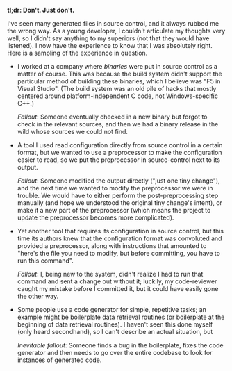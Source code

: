 ---
---
**tl;dr: Don't. Just don't.**

I've seen many generated files in source control, and it always rubbed me the
wrong way. As a young developer, I couldn't articulate my thoughts very well,
so I didn't say anything to my superiors (not that they would have listened).
I now have the experience to know that I was absolutely right. Here is a
sampling of the experience in question.

* I worked at a company where _binaries_ were put in source control as a matter
  of course. This was because the build system didn't support the particular
method of building these binaries, which I believe was "F5 in Visual Studio".
(The build system was an old pile of hacks that mostly centered around
platform-independent C code, not Windows-specific C++.)

  *Fallout*: Someone eventually checked in a new binary but forgot to check in
the relevant sources, and then we had a binary release in the wild whose
sources we could not find.

* A tool I used read configuration directly from source control in a certain
  format, but we wanted to use a preprocessor to make the configuration easier
to read, so we put the preprocessor in source-control next to its output.

  *Fallout*: Someone modified the output directly ("just one tiny change"), and
the next time we wanted to modify the preprocessor we were in trouble. We
would have to either perform the post-preprocessing step manually (and hope we
understood the original tiny change's intent), or make it a new part of the
preprocessor (which means the project to update the preprocessor becomes more
complicated).

* Yet another tool that requires its configuration in source control, but this
  time its authors knew that the configuration format was convoluted and
provided a preprocessor, along with instructions that amounted to "here's the
file you need to modify, but before committing, you have to run this command".

  *Fallout*: I, being new to the system, didn't realize I had to run that
command and sent a change out without it; luckily, my code-reviewer caught my
mistake before I committed it, but it could have easily gone the other way.

* Some people use a code generator for simple, repetitive tasks; an example
  might be boilerplate data retrieval routines (or boilerplate at the beginning
of data retrieval routines). I haven't seen this done myself (only heard
secondhand), so I can't describe an actual situation, but

  *Inevitable fallout*: Someone finds a bug in the boilerplate, fixes the code
generator and then needs to go over the entire codebase to look for instances
of generated code.
